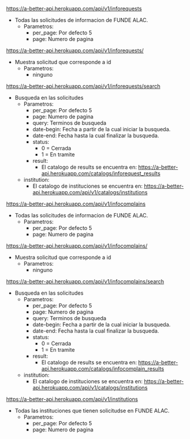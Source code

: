 https://a-better-api.herokuapp.com/api/v1/inforequests
  - Todas las solicitudes de informacion de FUNDE ALAC.
    - Parametros:
      - per_page: Por defecto 5
      - page: Numero de pagina

https://a-better-api.herokuapp.com/api/v1/inforequests/
- Muestra solicitud que corresponde a id
  - Parametros:
    - ninguno

https://a-better-api.herokuapp.com/api/v1/inforequests/search
  - Busqueda en las solicitudes
    - Parametros:
      - per_page: Por defecto 5
      - page: Numero de pagina
      - query: Terminos de busqueda
      - date-begin: Fecha a partir de la cual iniciar la busqueda.
      - date-end: Fecha hasta la cual finalizar la busqueda.
      - status:
          - 0 = Cerrada
          - 1 = En tramite
      - result:
        - El catalogo de results se encuentra en: https://a-better-api.herokuapp.com/catalogs/inforequest_results
    - institution:
      - El catalogo de instituciones se encuentra en: https://a-better-api.herokuapp.com/api/v1/catalogs/institutions

https://a-better-api.herokuapp.com/api/v1/infocomplains
  - Todas las solicitudes de informacion de FUNDE ALAC.
    - Parametros:
      - per_page: Por defecto 5
      - page: Numero de pagina

https://a-better-api.herokuapp.com/api/v1/infocomplains/
- Muestra solicitud que corresponde a id
  - Parametros:
    - ninguno

https://a-better-api.herokuapp.com/api/v1/infocomplains/search
  - Busqueda en las solicitudes
    - Parametros:
      - per_page: Por defecto 5
      - page: Numero de pagina
      - query: Terminos de busqueda
      - date-begin: Fecha a partir de la cual iniciar la busqueda.
      - date-end: Fecha hasta la cual finalizar la busqueda.
      - status:
          - 0 = Cerrada
          - 1 = En tramite
      - result:
        - El catalogo de results se encuentra en: https://a-better-api.herokuapp.com/catalogs/infocomplain_results
    - institution:
      - El catalogo de instituciones se encuentra en: https://a-better-api.herokuapp.com/api/v1/catalogs/institutions

https://a-better-api.herokuapp.com/api/v1/institutions
  - Todas las instituciones que tienen solicitudse en FUNDE ALAC.
    - Parametros:
      - per_page: Por defecto 5
      - page: Numero de pagina
